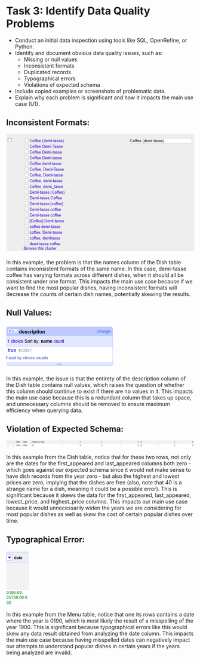 # Task 3: Identify Data Quality Problems
- Conduct an initial data inspection using tools like SQL, OpenRefine, or Python.
- Identify and document obvious data quality issues, such as:
  - Missing or null values
  - Inconsistent formats
  - Duplicated records
  - Typographical errors
  - Violations of expected schema
- Include copied examples or screenshots of problematic data.
- Explain why each problem is significant and how it impacts the main use case (U1).

## Inconsistent Formats:

![ER Diagram](../images/inconsistent_dish_names.png)

In this example, the problem is that the names column of the Dish table contains inconsistent formats of the same name. In this case, demi-tasse coffee has varying formats across different dishes, when it should all be consistent under one format. This impacts the main use case because if we want to find the most popular dishes, having inconsistent formats will decrease the counts of certain dish names, potentially skewing the results.

## Null Values:

![ER Diagram](../images/dishes_null_description.png)

In this example, the issue is that the entirety of the description column of the Dish table contains null values, which raises the question of whether this column should continue to exist if there are no values in it. This impacts the main use case because this is a redundant column that takes up space, and unnecessary columns should be removed to ensure maximum efficiency when querying data. 

## Violation of Expected Schema:

![ER Diagram](../images/dirty_numeric_values.png)

In this example from the Dish table, notice that for these two rows, not only are the dates for the first_appeared and last_appeared columns both zero - which goes against our expected schema since it would not make sense to have dish records from the year zero - but also the highest and lowest prices are zero, implying that the dishes are free (also, note that 40 is a strange name for a dish, meaning it could be a possible error). This is significant because it skews the data for the first_appeared, last_appeared, lowest_price, and highest_price columns. This impacts our main use case because it would unnecessarily widen the years we are considering for most popular dishes as well as skew the cost of certain popular dishes over time. 

## Typographical Error:

![ER Diagram](../images/typographical_error.png)

In this example from the Menu table, notice that one its rows contains a date where the year is 0190, which is most likely the result of a misspelling of the year 1900. This is significant because typographical errors like this would skew any data result obtained from analyzing the date column. This impacts the main use case because having misspelled dates can negatively impact our attempts to understand popular dishes in certain years if the years being analyzed are invalid.  

